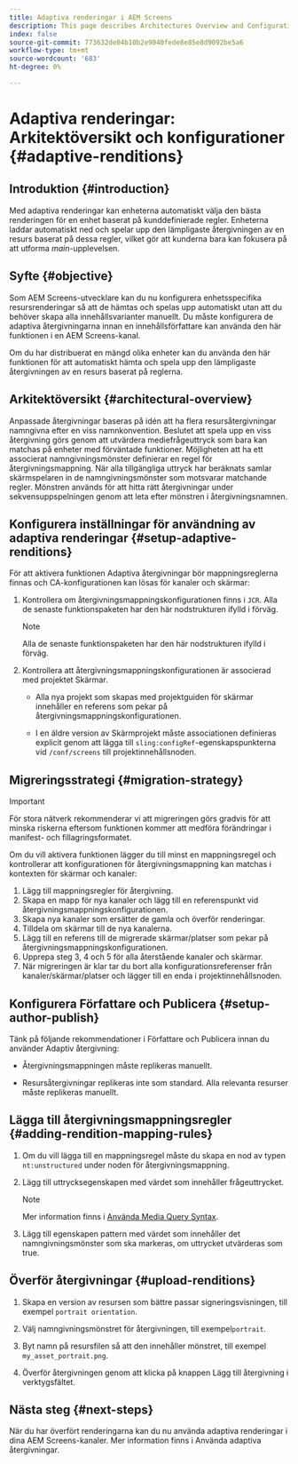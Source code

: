```yaml
---
title: Adaptiva renderingar i AEM Screens
description: This page describes Architectures Overview and Configurations for Adaptive Renditions in AEM Screens.
index: false
source-git-commit: 773632de04b10b2e9040fede8e85e8d9092be5a6
workflow-type: tm+mt
source-wordcount: '683'
ht-degree: 0%

---
```



# Adaptiva renderingar: Arkitektöversikt och konfigurationer {#adaptive-renditions}

## Introduktion {#introduction}

Med adaptiva renderingar kan enheterna automatiskt välja den bästa renderingen för en enhet baserat på kunddefinierade regler. Enheterna laddar automatiskt ned och spelar upp den lämpligaste återgivningen av en resurs baserat på dessa regler, vilket gör att kunderna bara kan fokusera på att utforma *main*-upplevelsen.

## Syfte {#objective}

Som AEM Screens-utvecklare kan du nu konfigurera enhetsspecifika resursrenderingar så att de hämtas och spelas upp automatiskt utan att du behöver skapa alla innehållsvarianter manuellt. Du måste konfigurera de adaptiva återgivningarna innan en innehållsförfattare kan använda den här funktionen i en AEM Screens-kanal.

Om du har distribuerat en mängd olika enheter kan du använda den här funktionen för att automatiskt hämta och spela upp den lämpligaste återgivningen av en resurs baserat på reglerna.

## Arkitektöversikt {#architectural-overview}

Anpassade återgivningar baseras på idén att ha flera resursåtergivningar namngivna efter en viss namnkonvention. Beslutet att spela upp en viss återgivning görs genom att utvärdera mediefrågeuttryck som bara kan matchas på enheter med förväntade funktioner. Möjligheten att ha ett associerat namngivningsmönster definierar en regel för återgivningsmappning. När alla tillgängliga uttryck har beräknats samlar skärmspelaren in de namngivningsmönster som motsvarar matchande regler. Mönstren används för att hitta rätt återgivningar under sekvensuppspelningen genom att leta efter mönstren i återgivningsnamnen.


## Konfigurera inställningar för användning av adaptiva renderingar {#setup-adaptive-renditions}

För att aktivera funktionen Adaptiva återgivningar bör mappningsreglerna finnas och CA-konfigurationen kan lösas för kanaler och skärmar:

1. Kontrollera om återgivningsmappningskonfigurationen finns i `JCR`. Alla de senaste funktionspaketen har den här nodstrukturen ifylld i förväg.

   >[!NOTE]
   >Alla de senaste funktionspaketen har den här nodstrukturen ifylld i förväg.


1. Kontrollera att återgivningsmappningskonfigurationen är associerad med projektet Skärmar.

   * Alla nya projekt som skapas med projektguiden för skärmar innehåller en referens som pekar på återgivningsmappningskonfigurationen.

   * I en äldre version av Skärmprojekt måste associationen definieras explicit genom att lägga till `sling:configRef`-egenskapspunkterna vid `/conf/screens` till projektinnehållsnoden.

## Migreringsstrategi {#migration-strategy}

>[!IMPORTANT]
>För stora nätverk rekommenderar vi att migreringen görs gradvis för att minska riskerna eftersom funktionen kommer att medföra förändringar i manifest- och fillagringsformatet.

Om du vill aktivera funktionen lägger du till minst en mappningsregel och kontrollerar att konfigurationen för återgivningsmappning kan matchas i kontexten för skärmar och kanaler:

1. Lägg till mappningsregler för återgivning.
1. Skapa en mapp för nya kanaler och lägg till en referenspunkt vid återgivningsmappningskonfigurationen.
1. Skapa nya kanaler som ersätter de gamla och överför renderingar.
1. Tilldela om skärmar till de nya kanalerna.
1. Lägg till en referens till de migrerade skärmar/platser som pekar på återgivningsmappningskonfigurationen.
1. Upprepa steg 3, 4 och 5 för alla återstående kanaler och skärmar.
1. När migreringen är klar tar du bort alla konfigurationsreferenser från kanaler/skärmar/platser och lägger till en enda i projektinnehållsnoden.

## Konfigurera Författare och Publicera {#setup-author-publish}

Tänk på följande rekommendationer i Författare och Publicera innan du använder Adaptiv återgivning:

* Återgivningsmappningen måste replikeras manuellt.

* Resursåtergivningar replikeras inte som standard. Alla relevanta resurser måste replikeras manuellt.

## Lägga till återgivningsmappningsregler {#adding-rendition-mapping-rules}

1. Om du vill lägga till en mappningsregel måste du skapa en nod av typen `nt:unstructured` under noden för återgivningsmappning.

1. Lägg till uttrycksegenskapen med värdet som innehåller frågeuttrycket.

   >[!NOTE]
   >Mer information finns i [Använda Media Query Syntax](https://developer.mozilla.org/en-US/docs/Web/CSS/Media_Queries/Using_media_queries).

1. Lägg till egenskapen pattern med värdet som innehåller det namngivningsmönster som ska markeras, om uttrycket utvärderas som true.

## Överför återgivningar {#upload-renditions}

1. Skapa en version av resursen som bättre passar signeringsvisningen, till exempel `portrait orientation`.

1. Välj namngivningsmönstret för återgivningen, till exempel`portrait`.

1. Byt namn på resursfilen så att den innehåller mönstret, till exempel `my_asset_portrait.png`.

1. Överför återgivningen genom att klicka på knappen Lägg till återgivning i verktygsfältet.


## Nästa steg {#next-steps}

När du har överfört renderingarna kan du nu använda adaptiva renderingar i dina AEM Screens-kanaler. Mer information finns i Använda adaptiva återgivningar.
